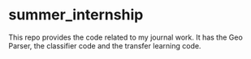 # summer_internship
This repo provides the code related to my journal work. It has the Geo Parser, the classifier code and the transfer learning code. 
